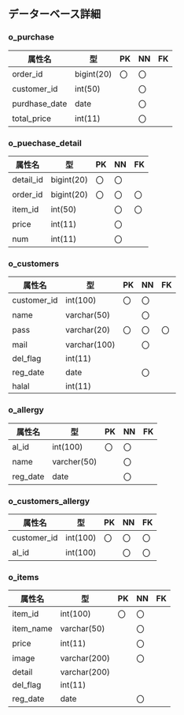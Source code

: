 ## データーベース詳細

### o_purchase
| 属性名 |     型    | PK | NN | FK |
|--------|-----------|----|----|----|
|order_id|bigint(20)|〇|〇||
|customer_id|int(50)||〇||
|purdhase_date|date||〇||
|total_price|int(11)||〇||

### o_puechase_detail
| 属性名 |     型    | PK | NN | FK |
|--------|-----------|----|----|----|
|detail_id|bigint(20)|〇|〇||
|order_id|bigint(20)|〇|〇|〇|
|item_id|int(50)||〇|〇|
|price|int(11)||〇||
|num|int(11)||〇||

### o_customers
| 属性名 |     型    | PK | NN | FK |
|--------|-----------|----|----|----|
|customer_id|int(100)|〇|〇||
|name|varchar(50)||〇||
|pass|varchar(20)|〇|〇|〇|
|mail|varchar(100)||〇||
|del_flag|int(11)||||
|reg_date|date||〇||
|halal|int(11)|||

### o_allergy
| 属性名 |     型    | PK | NN | FK |
|--------|-----------|----|----|----|
|al_id|int(100)|〇|〇||
|name|varcher(50)||〇||
|reg_date|date||〇||

### o_customers_allergy
| 属性名 |     型    | PK | NN | FK |
|--------|-----------|----|----|----|
|customer_id|int(100)|〇|〇|〇|
|al_id|int(100)||〇|〇|

### o_items
| 属性名 |     型    | PK | NN | FK |
|--------|-----------|----|----|----|
|item_id|int(100)|〇|〇||
|item_name|varchar(50)||〇||
|price|int(11)||〇||
|image|varchar(200)||〇||
|detail|varchar(200)||||
|del_flag|int(11)||||
|reg_date|date||〇||
